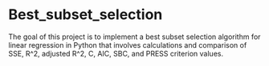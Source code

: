 # Best_subset_selection
The goal of this project is to implement a best subset selection algorithm for linear regression in Python that involves calculations and comparison of SSE, R^2, adjusted R^2, C, AIC, SBC, and PRESS criterion values.
